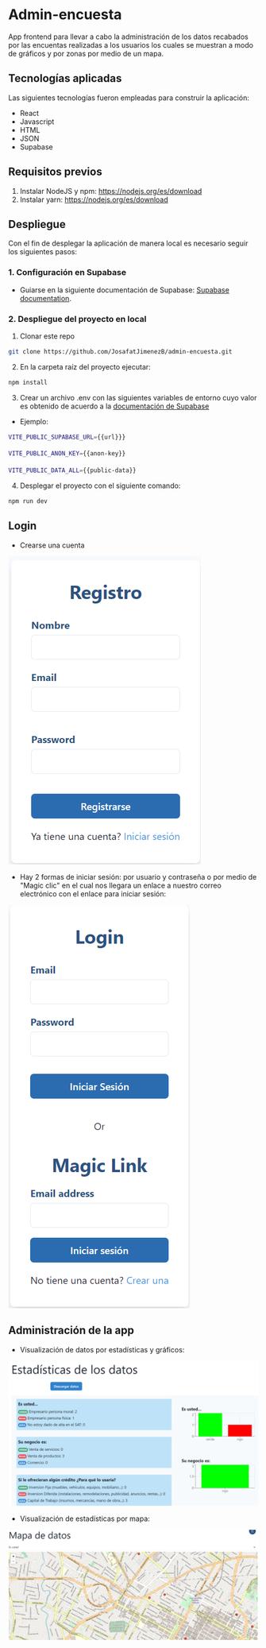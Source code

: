 # Admin-encuesta

App frontend para llevar a cabo la administración de los datos recabados por las encuentas realizadas a los usuarios los cuales se muestran a modo de gráficos y por zonas por medio de un mapa.

## Tecnologías aplicadas

Las siguientes tecnologías fueron empleadas para construir la aplicación:

* React
* Javascript
* HTML
* JSON
* Supabase

## Requisitos previos

1. Instalar NodeJS y npm: https://nodejs.org/es/download
2. Instalar yarn: https://nodejs.org/es/download

## Despliegue

Con el fin de desplegar la aplicación de manera local es necesario seguir los siguientes pasos:

### 1. Configuración en Supabase

* Guiarse en la siguiente documentación de Supabase: [Supabase documentation](supabase.md).

### 2. Despliegue del proyecto en local

1. Clonar este repo
 ```sh
git clone https://github.com/JosafatJimenezB/admin-encuesta.git
```
2. En la carpeta raíz del proyecto ejecutar:
```sh
npm install
```
3. Crear un archivo .env con las siguientes variables de entorno cuyo valor es obtenido de acuerdo a la [documentación de Supabase](supabase.md)

* Ejemplo:
```sh
VITE_PUBLIC_SUPABASE_URL={{url}}}

VITE_PUBLIC_ANON_KEY={{anon-key}}

VITE_PUBLIC_DATA_ALL={{public-data}}
```
4. Desplegar el proyecto con el siguiente comando:
 ```sh
npm run dev
```

## Login

* Crearse una cuenta

![Formulario de registro](assets/signin.png)

* Hay 2 formas de iniciar sesión: por usuario y contraseña o por medio de "Magic clic" en el cual nos llegara un enlace a nuestro correo electrónico con el enlace para iniciar sesión:

![inicio sesion](assets/inicio_sesion.png)

## Administración de la app

* Visualización de datos por estadísticas y gráficos:

![estadisticas](assets/estadisticas.png)

* Visualización de estadísticas por mapa:

![mapa](assets/mapa.png)
